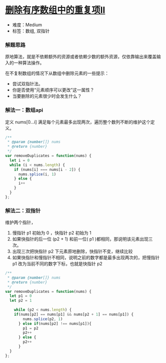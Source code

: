 # [删除有序数组中的重复项II](https://leetcode-cn.com/problems/remove-duplicates-from-sorted-array-ii/)

- 难度：Medium
- 标签：数组, 双指针

### 解题思路

原地算法，就是不依赖额外的资源或者依赖少数的额外资源，仅依靠输出来覆盖输入的一种算法操作。

在不复制数组的情况下从数组中删除元素的一些提示：
- 尝试双指针法。
- 你是否使用“元素顺序可以更改”这一属性？
- 当要删除的元素很少时会发生什么？

### 解法一：数组api

定义 nums[0...i] 满足每个元素最多出现两次，遍历整个数列不断的维护这个定义。

```js
/**
 * @param {number[]} nums
 * @return {number}
 */
var removeDuplicates = function(nums) {
  let i = 0
  while (i < nums.length) {
    if (nums[i] === nums[i - 2]) {
      nums.splice(i, 1)
    } else {
      i++
    }
  }
};
```


### 解法二：双指针

维护两个指针，
1. 慢指针 p1 初始为 0 ，快指针 p2 初始为 1
2. 如果快指针的后一位 (p2 + 1) 和前一位( p1 )都相同，那说明该元素出现三次。
3. 出现三次把快指针 p2 下元素原地删除，快指针不变，继续比较
4. 如果快指针和慢指针不相同，说明之前的数字都是最多出现两次的，把慢指针 p1 改为当前不同的数字下标，也就是快指针 p2


```js
/**
 * @param {number[]} nums
 * @return {number}
 */
var removeDuplicates = function(nums) {
  let p1 = 0
  let p2 = 1
  
    while (p2 < nums.length) {
    if(nums[p2] == nums[p1] && nums[p2 + 1] == nums[p1]) {
        nums.splice(p2, 1)
      } else if(nums[p2] !== nums[p1]){
        p1 = p2
        p2++
      } else {
        p2++
      }
  }
};
```
